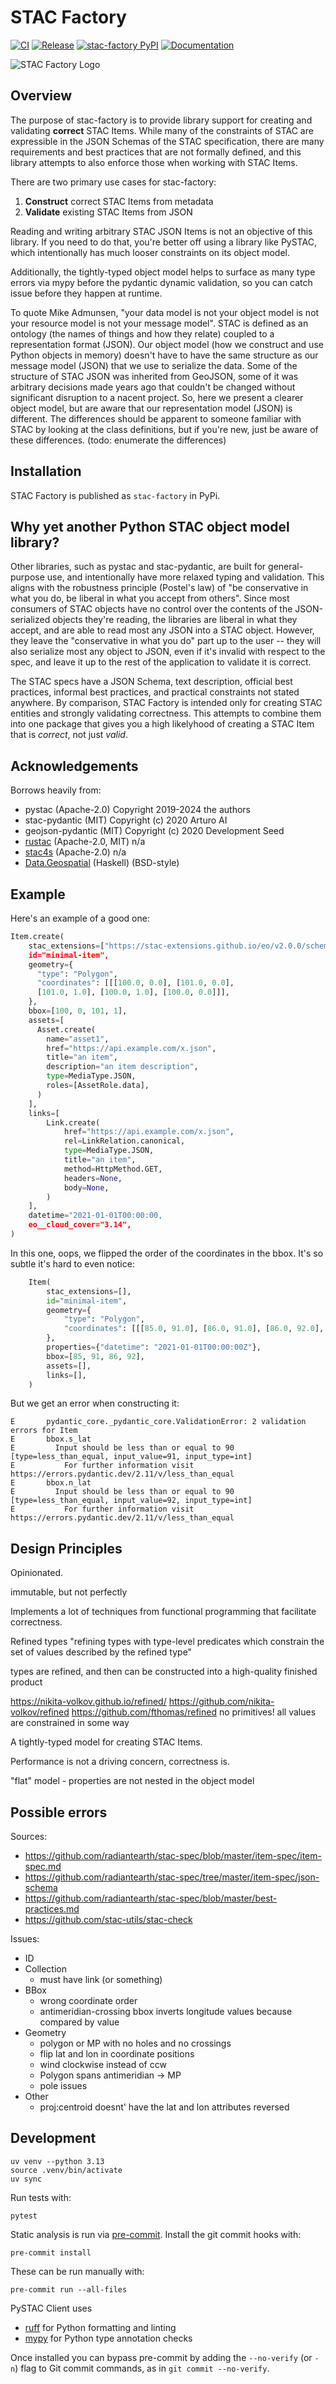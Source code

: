 # STAC Factory

[![CI](https://img.shields.io/github/actions/workflow/status/philvarner/stac-factory/ci.yml?style=for-the-badge)](https://github.com/philvarner/stac-factory/actions/workflows/ci.yml)
[![Release](https://img.shields.io/github/actions/workflow/status/philvarner/stac-factory/release.yml?style=for-the-badge)](https://github.com/philvarner/stac-factory/actions/workflows/release.yml)
[![stac-factory PyPI](https://img.shields.io/pypi/v/stac-factory?style=for-the-badge&label=stac-factory)](https://pypi.org/project/stac-factory/)
[![Documentation](https://readthedocs.org/projects/stac-factory/badge/?version=stable&style=for-the-badge)](https://stac-factory.readthedocs.io)

![STAC Factory Logo](./stac-factory-logo.jpg)

## Overview

The purpose of stac-factory is to provide library support for creating and validating **correct** STAC Items.
While many of the constraints of STAC are expressible in the JSON Schemas of the STAC specification, there are
many requirements and best practices that are not formally defined, and this library attempts to also enforce those
when working with STAC Items.

There are two primary use cases for stac-factory:

1. **Construct** correct STAC Items from metadata
2. **Validate** existing STAC Items from JSON

Reading and writing arbitrary STAC JSON Items is not an objective of this library. If you need to do that, you're
better off using a library like PySTAC, which intentionally has much looser constraints on its object model.

Additionally, the tightly-typed object model helps to surface as many type errors via mypy before the pydantic dynamic validation, so you can catch issue before they happen at runtime.

To quote Mike Admunsen, "your data model is not your object model is not your resource model is not your message model".
STAC is defined as an ontology (the names of things and how they relate) coupled to a representation format (JSON).
Our object model (how we construct and use Python objects in memory) doesn't have to have the same structure as our
message model (JSON) that we use to serialize the data.  Some of the structure of STAC JSON was inherited from GeoJSON,
some of it was arbitrary decisions made years ago that couldn't be changed without significant disruption to a nacent
project. So, here we present a clearer object model, but are aware that our representation model (JSON) is different.
The differences should be apparent to someone familiar with STAC by looking at the class definitions, but if you're new,
just be aware of these differences. (todo: enumerate the differences)

## Installation

STAC Factory is published as `stac-factory` in PyPi.

## Why yet another Python STAC object model library?

Other libraries, such as pystac and stac-pydantic, are built for general-purpose use,
and intentionally have more relaxed typing and validation. This aligns with the robustness principle (Postel's law)
of "be conservative in what you do, be liberal in what you accept from others". Since most consumers of
STAC objects have no control over the contents of the JSON-serialized objects they're reading, the libraries are liberal
in what they accept, and are able to read most any JSON into a STAC object.  However, they leave the "conservative
in what you do" part up to the user -- they will also serialize most any object to JSON, even if it's invalid with
respect to the
spec, and leave it up to the rest of the application to validate it is correct.

The STAC specs have a JSON Schema, text description, official best practices, informal best practices, and practical
constraints not stated anywhere.  By comparison, STAC Factory is intended only for creating STAC entities and strongly
validating correctness.
This attempts to combine them into one package that gives you a high likelyhood of
creating a STAC Item that is _correct_, not just _valid_.

## Acknowledgements

Borrows heavily from:

- pystac (Apache-2.0) Copyright 2019-2024 the authors
- stac-pydantic (MIT) Copyright (c) 2020 Arturo AI
- geojson-pydantic (MIT) Copyright (c) 2020 Development Seed
- [rustac](https://github.com/stac-utils/rustac) (Apache-2.0, MIT) n/a
- [stac4s](https://github.com/stac-utils/stac4s) (Apache-2.0) n/a
- [Data.Geospatial](https://hackage.haskell.org/package/geojson-4.1.1/docs/Data-Geospatial.html)
  (Haskell) (BSD-style)

## Example

Here's an example of a good one:

```python
Item.create(
    stac_extensions=["https://stac-extensions.github.io/eo/v2.0.0/schema.json],
    id="minimal-item",
    geometry={
      "type": "Polygon",
      "coordinates": [[[100.0, 0.0], [101.0, 0.0],
      [101.0, 1.0], [100.0, 1.0], [100.0, 0.0]]],
    },
    bbox=[100, 0, 101, 1],
    assets=[
      Asset.create(
        name="asset1",
        href="https://api.example.com/x.json",
        title="an item",
        description="an item description",
        type=MediaType.JSON,
        roles=[AssetRole.data],
      )
    ],
    links=[
        Link.create(
            href="https://api.example.com/x.json",
            rel=LinkRelation.canonical,
            type=MediaType.JSON,
            title="an item",
            method=HttpMethod.GET,
            headers=None,
            body=None,
        )
    ],
    datetime="2021-01-01T00:00:00,
    eo__cloud_cover="3.14",
)
```

In this one, oops, we flipped the order of the coordinates in the bbox. It's so subtle it's hard to even notice:

<!-- markdownlint-disable MD013 -->

```python
    Item(
        stac_extensions=[],
        id="minimal-item",
        geometry={
            "type": "Polygon",
            "coordinates": [[[85.0, 91.0], [86.0, 91.0], [86.0, 92.0], [85.0, 92.0], [85.0, 91.0]]],
        },
        properties={"datetime": "2021-01-01T00:00:00Z"},
        bbox=[85, 91, 86, 92],
        assets=[],
        links=[],
    )
```

<!-- markdownlint-enable MD013 -->

But we get an error when constructing it:

<!-- markdownlint-disable MD013 -->

```text
E       pydantic_core._pydantic_core.ValidationError: 2 validation errors for Item
E       bbox.s_lat
E         Input should be less than or equal to 90 [type=less_than_equal, input_value=91, input_type=int]
E           For further information visit https://errors.pydantic.dev/2.11/v/less_than_equal
E       bbox.n_lat
E         Input should be less than or equal to 90 [type=less_than_equal, input_value=92, input_type=int]
E           For further information visit https://errors.pydantic.dev/2.11/v/less_than_equal
```

<!-- markdownlint-enable MD013 -->

## Design Principles

Opinionated.

immutable, but not perfectly

Implements a lot of techniques from functional programming that facilitate correctness.

Refined types "refining types with type-level predicates which constrain
the set of values described by the refined type"

types are refined, and then can be constructed into a high-quality finished
product

<https://nikita-volkov.github.io/refined/>
<https://github.com/nikita-volkov/refined>
<https://github.com/fthomas/refined>
no primitives! all values are constrained in some way

A tightly-typed model for creating STAC Items.

Performance is not a driving concern, correctness is.

"flat" model - properties are not nested in the object model

## Possible errors

Sources:

- <https://github.com/radiantearth/stac-spec/blob/master/item-spec/item-spec.md>
- <https://github.com/radiantearth/stac-spec/tree/master/item-spec/json-schema>
- <https://github.com/radiantearth/stac-spec/blob/master/best-practices.md>
- <https://github.com/stac-utils/stac-check>

Issues:

- ID
- Collection
  - must have link (or something)
- BBox
  - wrong coordinate order
  - antimeridian-crossing bbox inverts longitude values because compared by value
- Geometry
  - polygon or MP with no holes and no crossings
  - flip lat and lon in coordinate positions
  - wind clockwise instead of ccw
  - Polygon spans antimeridian -> MP
  - pole issues
- Other
  - proj:centroid doesnt' have the lat and lon attributes reversed

## Development

```shell
uv venv --python 3.13
source .venv/bin/activate
uv sync
```

Run tests with:

```shell
pytest
```

Static analysis is run via [pre-commit](https://pre-commit.com). Install the git
commit hooks with:

```shell
pre-commit install
```

These can be run manually with:

```shell
pre-commit run --all-files
```

PySTAC Client uses

- [ruff](https://beta.ruff.rs/docs/) for Python formatting and linting
- [mypy](http://www.mypy-lang.org) for Python type annotation checks

Once installed you can bypass pre-commit by adding the ``--no-verify`` (or ``-n``)
flag to Git commit commands, as in ``git commit --no-verify``.
